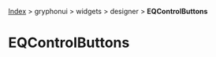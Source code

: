 [Index](../../../../index.md) > gryphonui > widgets > designer > **EQControlButtons**

# EQControlButtons